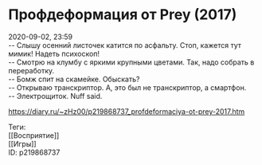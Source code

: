 Профдеформация от Prey (2017)
==============================

   
 2020-09-02, 23:59   
  -- Слышу осенний листочек катится по асфальту. Стоп, кажется тут мимик! Надеть психоскоп!   
 -- Смотрю на клумбу с яркими крупными цветами. Так, надо собрать в переработку.   
 -- Бомж спит на скамейке. Обыскать?   
 -- Открываю транскриптор. А, это был не транскриптор, а смартфон.   
 -- Электрощиток. Nuff said.   
    
 <https://diary.ru/~zHz00/p219868737_profdeformaciya-ot-prey-2017.htm>   
   
 Теги:   
 [[Восприятие]]   
 [[Игры]]   
 ID: p219868737